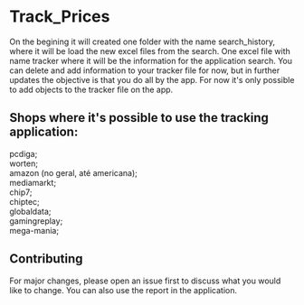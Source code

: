 # Track_Prices

On the begining it will created one folder with the name search_history, where it will be load the new excel files from the search. One excel file with name tracker where it will be the information for the application search. You can delete and add information to your tracker file for now, but in further updates the objective is that you do all by the app. For now it's only possible to add objects to the tracker file on the app.

## Shops where it's possible to use the tracking application:
pcdiga;\
worten;\
amazon (no geral, até americana);\
mediamarkt;\
chip7;\
chiptec;\
globaldata;\
gamingreplay;\
mega-mania;


## Contributing
For major changes, please open an issue first to discuss what you would like to change. 
You can also use the report in the application.
